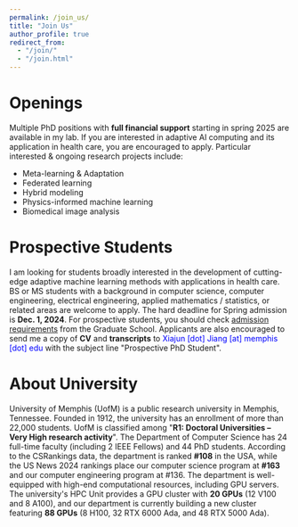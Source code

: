 ```yaml
---
permalink: /join_us/
title: "Join Us"
author_profile: true
redirect_from: 
  - "/join/"
  - "/join.html"
---
```


Openings
======
Multiple PhD positions with **full financial support** starting in spring 2025 are available in my lab. If you are interested in adaptive AI computing and its application in health care, you are encouraged to apply. Particular interested & ongoing research projects include:
* Meta-learning & Adaptation
* Federated learning
* Hybrid modeling
* Physics-informed machine learning
* Biomedical image analysis

Prospective Students
======

I am looking for students broadly interested in the development of cutting-edge adaptive machine learning methods with applications in health care. BS or MS students with a background in computer science, computer engineering, electrical engineering, applied mathematics / statistics, or related areas are welcome to apply. The hard deadline for Spring admission is **Dec. 1, 2024**. For prospective students, you should check [admission requirements](https://www.memphis.edu/cs/future_students/graduate.php) from the Graduate School. Applicants are also encouraged to send me a copy of **CV** and **transcripts** to <font style="color:blue">Xiajun [dot] Jiang [at] memphis [dot] edu</font> with the subject line "Prospective PhD Student".

About University
======

University of Memphis (UofM) is a public research university in Memphis, Tennessee. Founded in 1912, the university has an enrollment of more than 22,000 students. UofM is classified among "**R1: Doctoral Universities – Very High research activity**". The Department of Computer Science has 24 full-time faculty (including 2 IEEE Fellows) and 44 PhD students. According to the CSRankings data, the department is ranked **#108** in the USA, while the US News 2024 rankings place our computer science program at **#163** and our computer engineering program at #136. The department is well-equipped with high-end computational resources, including GPU servers. The university's HPC Unit provides a GPU cluster with **20 GPUs** (12 V100 and 8 A100), and our department is currently building a new cluster featuring **88 GPUs** (8 H100, 32 RTX 6000 Ada, and 48 RTX 5000 Ada).
